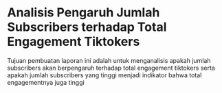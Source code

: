 # Analisis Pengaruh Jumlah Subscribers terhadap Total Engagement Tiktokers

Tujuan pembuatan laporan ini adalah untuk menganalisis apakah jumlah subscribers akan berpengaruh terhadap total engagement tiktokers serta apakah jumlah subscribers yang tinggi menjadi indikator bahwa total engagementnya juga tinggi
